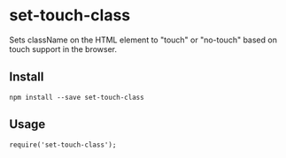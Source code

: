 set-touch-class
===============

Sets className on the HTML element to "touch" or "no-touch" based on touch support
in the browser.

Install
-------

    npm install --save set-touch-class

Usage
-----

    require('set-touch-class');
